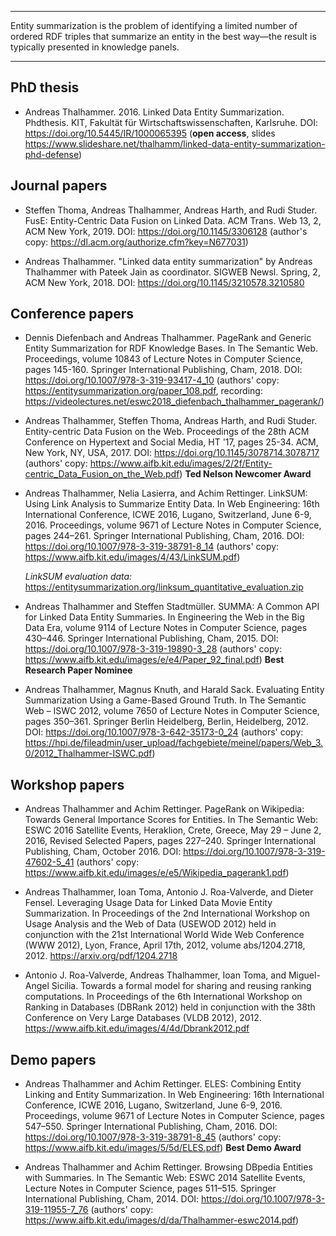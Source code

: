 
___
Entity summarization is the problem of identifying a limited number of ordered RDF triples that summarize an entity in the best way—the result is typically presented in knowledge panels.

___


## PhD thesis

* Andreas Thalhammer. 2016. Linked Data Entity Summarization. Phdthesis. KIT, Fakultät für Wirtschaftswissenschaften, Karlsruhe. DOI: <https://doi.org/10.5445/IR/1000065395> (**open access**, slides <https://www.slideshare.net/thalhamm/linked-data-entity-summarization-phd-defense>)

## Journal papers

* Steffen Thoma, Andreas Thalhammer, Andreas Harth, and Rudi Studer. FusE: Entity-Centric Data Fusion on Linked Data. ACM Trans. Web 13, 2, ACM New York, 2019. DOI: <https://doi.org/10.1145/3306128> (author's copy: <https://dl.acm.org/authorize.cfm?key=N677031>)

* Andreas Thalhammer. "Linked data entity summarization" by Andreas Thalhammer with Pateek Jain as coordinator. SIGWEB Newsl. Spring, 2, ACM New York, 2018. DOI: <https://doi.org/10.1145/3210578.3210580>

## Conference papers

* Dennis Diefenbach and Andreas Thalhammer. PageRank and Generic Entity Summarization for RDF Knowledge Bases. In The Semantic Web. Proceedings, volume 10843  of Lecture Notes in Computer Science, pages 145-160. Springer International Publishing, Cham, 2018. DOI: <https://doi.org/10.1007/978-3-319-93417-4_10> (authors' copy: <https://entitysummarization.org/paper_108.pdf>, recording: <https://videolectures.net/eswc2018_diefenbach_thalhammer_pagerank/>)

* Andreas Thalhammer, Steffen Thoma, Andreas Harth, and Rudi Studer. Entity-centric Data Fusion on the Web. Proceedings of the 28th ACM Conference on Hypertext and Social Media, HT '17, pages 25-34. ACM, New York, NY, USA, 2017. DOI: <https://doi.org/10.1145/3078714.3078717> (authors' copy: <https://www.aifb.kit.edu/images/2/2f/Entity-centric_Data_Fusion_on_the_Web.pdf>) **Ted Nelson Newcomer Award** 

* Andreas Thalhammer, Nelia Lasierra, and Achim Rettinger. LinkSUM: Using Link Analysis to Summarize Entity Data. In Web Engineering: 16th International Conference, ICWE 2016, Lugano, Switzerland, June 6-9, 2016. Proceedings, volume 9671 of Lecture Notes in Computer Science, pages 244–261. Springer International Publishing, Cham, 2016. DOI: <https://doi.org/10.1007/978-3-319-38791-8_14> (authors' copy: <https://www.aifb.kit.edu/images/4/43/LinkSUM.pdf>)

   *LinkSUM evaluation data:* <https://entitysummarization.org/linksum_quantitative_evaluation.zip>

* Andreas Thalhammer and Steffen Stadtmüller. SUMMA: A Common API for Linked Data Entity Summaries. In Engineering the Web in the Big Data Era, volume 9114 of Lecture Notes in Computer Science, pages 430–446. Springer International Publishing, Cham, 2015. DOI: <https://doi.org/10.1007/978-3-319-19890-3_28> (authors' copy: <https://www.aifb.kit.edu/images/e/e4/Paper_92_final.pdf>) **Best Research Paper Nominee**

* Andreas Thalhammer, Magnus Knuth, and Harald Sack. Evaluating Entity Summarization Using a Game-Based Ground Truth. In The Semantic Web – ISWC 2012, volume 7650 of Lecture Notes in Computer Science, pages 350–361. Springer Berlin Heidelberg, Berlin, Heidelberg, 2012. DOI: <https://doi.org/10.1007/978-3-642-35173-0_24> (authors' copy: <https://hpi.de/fileadmin/user_upload/fachgebiete/meinel/papers/Web_3.0/2012_Thalhammer-ISWC.pdf>) 

  
## Workshop papers

* Andreas Thalhammer and Achim Rettinger. PageRank on Wikipedia: Towards General Importance Scores for Entities. In The Semantic Web: ESWC 2016 Satellite Events, Heraklion, Crete, Greece, May 29 – June 2, 2016, Revised Selected Papers, pages 227–240. Springer International Publishing, Cham, October 2016. DOI: <https://doi.org/10.1007/978-3-319-47602-5_41> (authors' copy: <https://www.aifb.kit.edu/images/e/e5/Wikipedia_pagerank1.pdf>)

* Andreas Thalhammer, Ioan Toma, Antonio J. Roa-Valverde, and Dieter Fensel. Leveraging Usage Data for Linked Data Movie Entity Summarization. In Proceedings of the 2nd International Workshop on Usage Analysis and the Web of Data (USEWOD 2012) held in conjunction with the 21st International World Wide Web Conference (WWW 2012), Lyon, France, April 17th, 2012, volume abs/1204.2718, 2012. <https://arxiv.org/pdf/1204.2718>

* Antonio J. Roa-Valverde, Andreas Thalhammer, Ioan Toma, and Miguel-Angel Sicilia. Towards a formal model for sharing and reusing ranking computations. In Proceedings of the 6th International Workshop on Ranking in Databases (DBRank 2012) held in conjunction with the 38th Conference on Very Large Databases (VLDB 2012), 2012. <https://www.aifb.kit.edu/images/4/4d/Dbrank2012.pdf>


## Demo papers

* Andreas Thalhammer and Achim Rettinger. ELES: Combining Entity Linking and Entity Summarization. In Web Engineering: 16th International Conference, ICWE 2016, Lugano, Switzerland, June 6-9, 2016. Proceedings, volume 9671 of Lecture Notes in Computer Science, pages 547–550. Springer International Publishing, Cham, 2016. DOI: <https://doi.org/10.1007/978-3-319-38791-8_45> (authors' copy: <https://www.aifb.kit.edu/images/5/5d/ELES.pdf>) **Best Demo Award**

* Andreas Thalhammer and Achim Rettinger. Browsing DBpedia Entities with Summaries. In The Semantic Web: ESWC 2014 Satellite Events, Lecture Notes in Computer Science, pages 511–515. Springer International Publishing, Cham, 2014. DOI: <https://doi.org/10.1007/978-3-319-11955-7_76> (authors' copy: <https://www.aifb.kit.edu/images/d/da/Thalhammer-eswc2014.pdf>)

